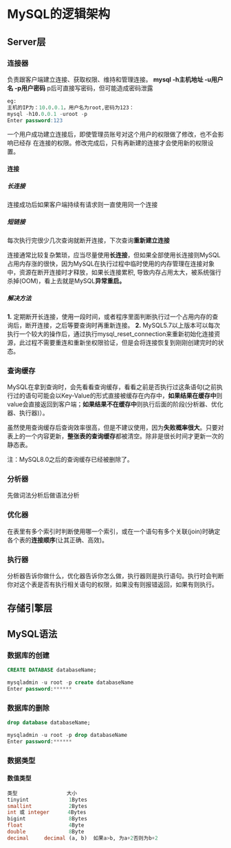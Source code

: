 # MySQL的逻辑架构
## Server层
### 连接器

负责跟客户端建立连接、获取权限、维持和管理连接。
**mysql -h主机地址 -u用户名 -p用户密码**
p后可直接写密码，但可能造成密码泄露
```sql
eg:
主机的IP为：10.0.0.1，用户名为root,密码为123：
mysql -h10.0.0.1 -uroot -p
Enter password:123
```

一个用户成功建立连接后，即使管理员账号对这个用户的权限做了修改，也不会影响已经存
在连接的权限。修改完成后，只有再新建的连接才会使用新的权限设置。

#### 连接
##### 长连接

连接成功后如果客户端持续有请求则一直使用同一个连接

##### 短链接

每次执行完很少几次查询就断开连接，下次查询**重新建立连接**


连接通常比较复杂繁琐，应当尽量使用**长连接**，但如果全部使用长连接则MySQL占用内存涨的很快，因为MySQL在执行过程中临时使用的内存管理在连接对象中，资源在断开连接时才释放，如果长连接累积, 导致内存占用太大，被系统强行杀掉(OOM)，看上去就是MySQL**异常重启。**

##### 解决方法
**1.** 定期断开长连接，使用一段时间，或者程序里面判断执行过一个占用内存的查询后，断开连接，之后等要查询时再重新连接。
**2.** MySQL5.7以上版本可以每次执行一个较大的操作后，通过执行mysql_reset_connection来重新初始化连接资源，此过程不需要重连和重新坐权限验证，但是会将连接恢复到刚刚创建完时的状态。

### 查询缓存

MySQL在拿到查询时，会先看看查询缓存，看看之前是否执行过这条语句(之前执行过的语句可能会以Key-Value的形式直接被缓存在内存中，**如果结果在缓存中**则value会直接返回到客户端；**如果结果不在缓存中**则执行后面的阶段(分析器、优化器、执行器)）。

虽然使用查询缓存后查询效率很高，但是不建议使用，因为**失败概率很大**。只要对表上的一个内容更新，**整张表的查询缓存**都被清空。除非是很长时间才更新一次的静态表。

注：MySQL8.0之后的查询缓存已经被删除了。

### 分析器

先做词法分析后做语法分析

### 优化器
在表里有多个索引时判断使用哪一个索引，或在一个语句有多个关联(join)时确定各个表的**连接顺序**(让其正确、高效)。

### 执行器
分析器告诉你做什么，优化器告诉你怎么做，执行器则是执行语句。执行时会判断你对这个表是否有执行相关语句的权限，如果没有则报错返回，如果有则执行。

## 存储引擎层

## MySQL语法

### 数据库的创建
```sql
CREATE DATABASE databaseName;
```
```sql
mysqladmin -u root -p create databaseName
Enter password:******
```
### 数据库的删除
```sql
drop database databaseName;
```
```sql
mysqladmin -u root -p drop databaseName
Enter password:******
```

### 数据类型

#### 数值类型
```sql
类型                大小        
tinyint             1Bytes       
smallint            2Bytes      
int 或 integer      4Bytes       
bigint              8Bytes     
float               4Byte
double              8Byte
decimal     decimal (a, b)  如果a>b, 为a+2否则为b+2
```